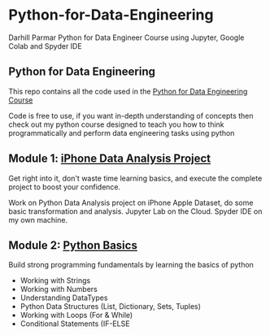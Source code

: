 # Python-for-Data-Engineering
Darhill Parmar Python for Data Engineer Course using Jupyter, Google Colab and Spyder IDE

## Python for Data Engineering
This repo contains all the code used in the [Python for Data Engineering Course](https://learn.datawithdarshil.com/courses/Python-for-Data-Engineering-63dbd4e2e4b04e40a25e4445)

Code is free to use, if you want in-depth understanding of concepts then check out my python course designed to teach you how to think programmatically and perform data engineering tasks using python 

## Module 1: [iPhone Data Analysis Project](https://github.com/darshilparmar/python-for-data-engineering/tree/main/1.%20iPhone%20Data%20Analysis%20Project)
Get right into it, don't waste time learning basics, and execute the complete project to boost your confidence.  

Work on Python Data Analysis project on iPhone Apple Dataset, do some basic transformation and analysis.
Jupyter Lab on the Cloud.
Spyder IDE on my own machine.
## Module 2: [Python Basics](https://github.com/darshilparmar/python-for-data-engineering/tree/main/2.%20Python%20Basics)
Build strong programming fundamentals by learning the basics of python
* Working with Strings
* Working with Numbers
* Understanding DataTypes
* Python Data Structures (List, Dictionary, Sets, Tuples)
* Working with Loops (For & While)
* Conditional Statements (IF-ELSE
